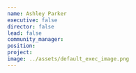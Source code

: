 ```yaml
---
name: Ashley Parker
executive: false
director: false
lead: false
community_manager: 
position:  
project:  
image: ../assets/default_exec_image.png
---
```

